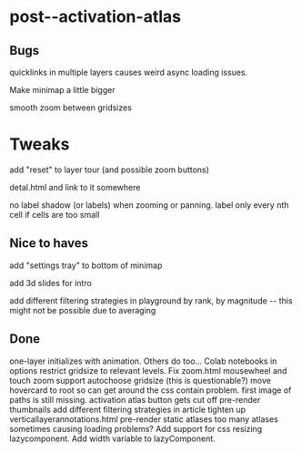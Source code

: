 # post--activation-atlas

## Bugs

quicklinks in multiple layers causes weird async loading issues.

Make minimap a little bigger

smooth zoom between gridsizes

# Tweaks

add "reset" to layer tour (and possible zoom buttons)

detal.html and link to it somewhere

no label shadow (or labels) when zooming or panning.
label only every nth cell if cells are too small

## Nice to haves

add "settings tray" to bottom of minimap

add 3d slides for intro

add different filtering strategies in playground
by rank, by magnitude -- this might not be possible due to averaging

## Done
one-layer initializes with animation. Others do too...
Colab notebooks
in options restrict gridsize to relevant levels.
Fix zoom.html
mousewheel and touch zoom support
autochoose gridsize (this is questionable?)
move hovercard to root so can get around the css contain problem.
first image of paths is still missing.
activation atlas button gets cut off
pre-render thumbnails
add different filtering strategies in article
tighten up verticallayerannotations.html
pre-render static atlases
too many atlases sometimes causing loading problems?
Add support for css resizing lazycomponent.
Add width variable to lazyComponent.
